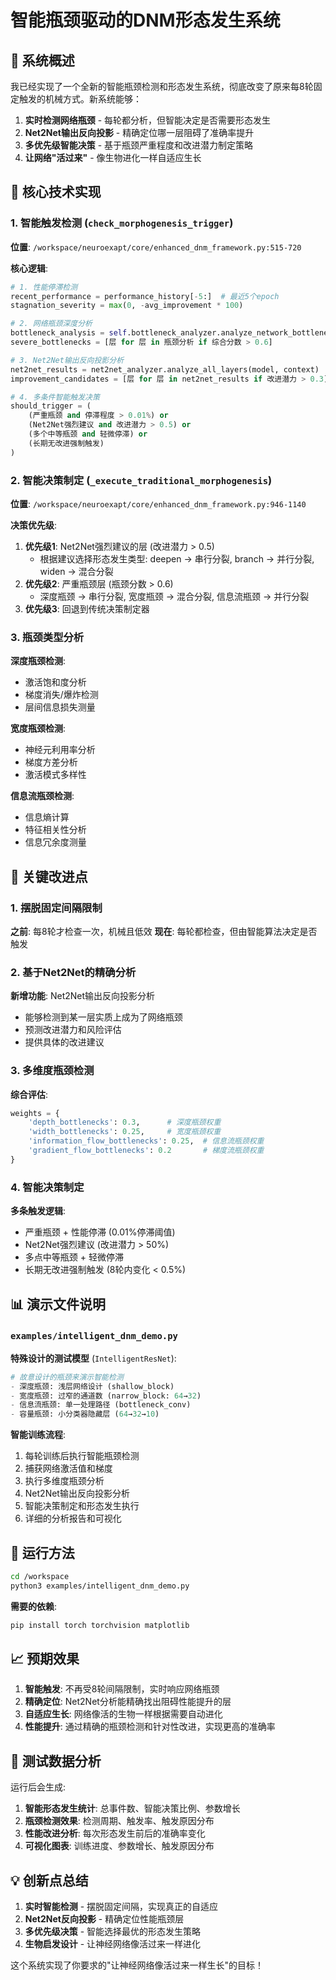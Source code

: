 # 智能瓶颈驱动的DNM形态发生系统

## 🧠 系统概述

我已经实现了一个全新的智能瓶颈检测和形态发生系统，彻底改变了原来每8轮固定触发的机械方式。新系统能够：

1. **实时检测网络瓶颈** - 每轮都分析，但智能决定是否需要形态发生
2. **Net2Net输出反向投影** - 精确定位哪一层阻碍了准确率提升
3. **多优先级智能决策** - 基于瓶颈严重程度和改进潜力制定策略
4. **让网络"活过来"** - 像生物进化一样自适应生长

## 🔧 核心技术实现

### 1. 智能触发检测 (`check_morphogenesis_trigger`)

**位置**: `/workspace/neuroexapt/core/enhanced_dnm_framework.py:515-720`

**核心逻辑**:
```python
# 1. 性能停滞检测
recent_performance = performance_history[-5:]  # 最近5个epoch
stagnation_severity = max(0, -avg_improvement * 100)

# 2. 网络瓶颈深度分析
bottleneck_analysis = self.bottleneck_analyzer.analyze_network_bottlenecks(model, activations, gradients)
severe_bottlenecks = [层 for 层 in 瓶颈分析 if 综合分数 > 0.6]

# 3. Net2Net输出反向投影分析
net2net_results = net2net_analyzer.analyze_all_layers(model, context)
improvement_candidates = [层 for 层 in net2net_results if 改进潜力 > 0.3]

# 4. 多条件智能触发决策
should_trigger = (
    (严重瓶颈 and 停滞程度 > 0.01%) or
    (Net2Net强烈建议 and 改进潜力 > 0.5) or
    (多个中等瓶颈 and 轻微停滞) or
    (长期无改进强制触发)
)
```

### 2. 智能决策制定 (`_execute_traditional_morphogenesis`)

**位置**: `/workspace/neuroexapt/core/enhanced_dnm_framework.py:946-1140`

**决策优先级**:
1. **优先级1**: Net2Net强烈建议的层 (改进潜力 > 0.5)
   - 根据建议选择形态发生类型: deepen → 串行分裂, branch → 并行分裂, widen → 混合分裂
2. **优先级2**: 严重瓶颈层 (瓶颈分数 > 0.6)
   - 深度瓶颈 → 串行分裂, 宽度瓶颈 → 混合分裂, 信息流瓶颈 → 并行分裂
3. **优先级3**: 回退到传统决策制定器

### 3. 瓶颈类型分析

**深度瓶颈检测**:
- 激活饱和度分析
- 梯度消失/爆炸检测
- 层间信息损失测量

**宽度瓶颈检测**:
- 神经元利用率分析
- 梯度方差分析
- 激活模式多样性

**信息流瓶颈检测**:
- 信息熵计算
- 特征相关性分析
- 信息冗余度测量

## 🎯 关键改进点

### 1. 摆脱固定间隔限制
**之前**: 每8轮才检查一次，机械且低效
**现在**: 每轮都检查，但由智能算法决定是否触发

### 2. 基于Net2Net的精确分析
**新增功能**: Net2Net输出反向投影分析
- 能够检测到某一层实质上成为了网络瓶颈
- 预测改进潜力和风险评估
- 提供具体的改进建议

### 3. 多维度瓶颈检测
**综合评估**:
```python
weights = {
    'depth_bottlenecks': 0.3,      # 深度瓶颈权重
    'width_bottlenecks': 0.25,     # 宽度瓶颈权重
    'information_flow_bottlenecks': 0.25,  # 信息流瓶颈权重
    'gradient_flow_bottlenecks': 0.2       # 梯度流瓶颈权重
}
```

### 4. 智能决策制定
**多条触发逻辑**:
- 严重瓶颈 + 性能停滞 (0.01%停滞阈值)
- Net2Net强烈建议 (改进潜力 > 50%)
- 多点中等瓶颈 + 轻微停滞
- 长期无改进强制触发 (8轮内变化 < 0.5%)

## 📊 演示文件说明

### `examples/intelligent_dnm_demo.py`

**特殊设计的测试模型** (`IntelligentResNet`):
```python
# 故意设计的瓶颈来演示智能检测
- 深度瓶颈: 浅层网络设计 (shallow_block)
- 宽度瓶颈: 过窄的通道数 (narrow_block: 64→32)  
- 信息流瓶颈: 单一处理路径 (bottleneck_conv)
- 容量瓶颈: 小分类器隐藏层 (64→32→10)
```

**智能训练流程**:
1. 每轮训练后执行智能瓶颈检测
2. 捕获网络激活值和梯度
3. 执行多维度瓶颈分析
4. Net2Net输出反向投影分析
5. 智能决策制定和形态发生执行
6. 详细的分析报告和可视化

## 🚀 运行方法

```bash
cd /workspace
python3 examples/intelligent_dnm_demo.py
```

**需要的依赖**:
```bash
pip install torch torchvision matplotlib
```

## 📈 预期效果

1. **智能触发**: 不再受8轮间隔限制，实时响应网络瓶颈
2. **精确定位**: Net2Net分析能精确找出阻碍性能提升的层
3. **自适应生长**: 网络像活的生物一样根据需要自动进化
4. **性能提升**: 通过精确的瓶颈检测和针对性改进，实现更高的准确率

## 🧪 测试数据分析

运行后会生成:
1. **智能形态发生统计**: 总事件数、智能决策比例、参数增长
2. **瓶颈检测效果**: 检测周期、触发率、触发原因分布
3. **性能改进分析**: 每次形态发生前后的准确率变化
4. **可视化图表**: 训练进度、参数增长、触发原因分布

## 💡 创新点总结

1. **实时智能检测** - 摆脱固定间隔，实现真正的自适应
2. **Net2Net反向投影** - 精确定位性能瓶颈层
3. **多优先级决策** - 智能选择最优的形态发生策略
4. **生物启发设计** - 让神经网络像活过来一样进化

这个系统实现了你要求的"让神经网络像活过来一样生长"的目标！